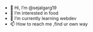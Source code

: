- 👋 Hi, I’m @sejalgarg19
- 👀 I’m interested in food
- 🌱 I’m currently learning webdev
- 📫 How to reach me ,find ur own way

<!---
sejalgarg19/sejalgarg19 is a ✨ special ✨ repository because its `README.md` (this file) appears on your GitHub profile.
You can click the Preview link to take a look at your changes.
--->
